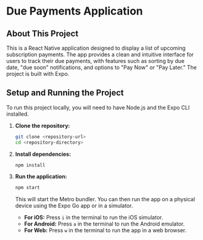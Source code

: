 # Due Payments Application

## About This Project

This is a React Native application designed to display a list of upcoming subscription payments. The app provides a clean and intuitive interface for users to track their due payments, with features such as sorting by due date, "due soon" notifications, and options to "Pay Now" or "Pay Later." The project is built with Expo.

## Setup and Running the Project

To run this project locally, you will need to have Node.js and the Expo CLI installed.

1.  **Clone the repository:**
    ```bash
    git clone <repository-url>
    cd <repository-directory>
    ```

2.  **Install dependencies:**
    ```bash
    npm install
    ```

3.  **Run the application:**
    ```bash
    npm start
    ```

    This will start the Metro bundler. You can then run the app on a physical device using the Expo Go app or in a simulator.

    -   **For iOS:** Press `i` in the terminal to run the iOS simulator.
    -   **For Android:** Press `a` in the terminal to run the Android emulator.
    -   **For Web:** Press `w` in the terminal to run the app in a web browser.

